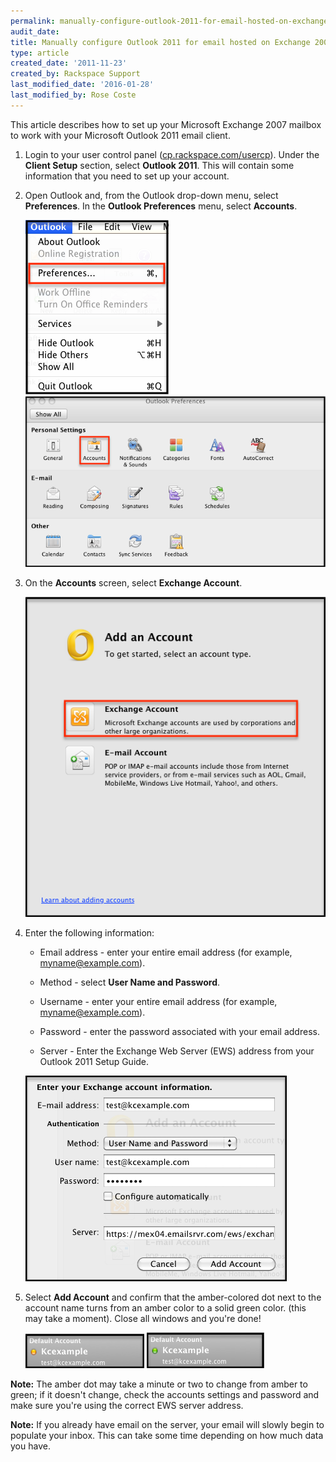 ```yaml
---
permalink: manually-configure-outlook-2011-for-email-hosted-on-exchange-2007/
audit_date:
title: Manually configure Outlook 2011 for email hosted on Exchange 2007
type: article
created_date: '2011-11-23'
created_by: Rackspace Support
last_modified_date: '2016-01-28'
last_modified_by: Rose Coste
---
```


This article describes how to set up your
Microsoft Exchange 2007 mailbox
to work with your
Microsoft Outlook 2011 email client.


1. Login to your user control panel
   ([cp.rackspace.com/usercp](https://cp.rackspace.com/usercp)). Under
   the **Client Setup** section, select **Outlook 2011**. This will
   contain some information that you need to set up your account.

2. Open Outlook and, from the Outlook drop-down menu,
   select **Preferences**. In the **Outlook Preferences** menu,
   select **Accounts**.

   <img src="(E&A)Outlook2011IMAP.png" alt="" />
   <img src="(E&A)Outlook2011IMAP2.png" alt="" />

3. On the **Accounts** screen, select **Exchange Account**.

   <img src="(E&A)Outlook2011Exchange.png" alt="" />

4. Enter the following information:

   - Email address - enter your entire email address
     (for example, myname@example.com).

   - Method - select **User Name and Password**.

   - Username - enter your entire email address
     (for example, myname@example.com).

   - Password - enter the password associated with your email address.

   - Server - Enter the Exchange Web Server (EWS) address from your
     Outlook 2011 Setup Guide.

   <img src="(E&A)Outlook2011Exchange2.png" alt="" />

5. Select **Add Account** and confirm that the amber-colored dot next to the
   account name turns from an amber color to a solid green color. (this may take a
   moment). Close all windows and you're done!

   <img src="(E&A)Outlook2011Exchange4.png" alt="" />
   <img src="(E&A)Outlook2011Exchange3.png" alt="" />

**Note:** The amber dot may take a minute or two to change from amber to
green; if it doesn't change, check the accounts settings and password and make
sure you're using the correct EWS server address.

**Note:** If you already
have email on the server, your email will slowly begin to populate your
inbox. This can take some time depending on how much data you have.
